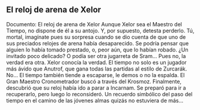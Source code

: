 ## El reloj de arena de Xelor
Documento: El reloj de arena de Xelor
Aunque Xelor sea el Maestro del Tiempo, no dispone de él a su antojo. Y, por supuesto, detesta perderlo. Tú, mortal, imagínate pues su sorpresa cuando se dio cuenta de que uno de sus preciados relojes de arena había desaparecido.
Se podría pensar que alguien lo había tomado prestado, o, peor aún, que lo habían robado. ¿Un invitado poco delicado? O podía ser otra jugarreta de Sram... Pues no, la verdad era otra.
Xelor conocía la verdad. El tiempo no solo es un jugador más ávido que Anutrof, que gana todas las partidas al estilo de Zurcarák. No... El tiempo también tiende a escaparse, le demos o no la espalda.
El Gran Maestro Cronometrador buscó a través del Krosmoz. Finalmente, descubrió que su reloj había ido a parar a Incarnam. Se preparó para ir a recuperarlo, pero luego lo reconsideró. Un recuerdo simbólico del paso del tiempo en el camino de las jóvenes almas quizás no estuviera de más...
